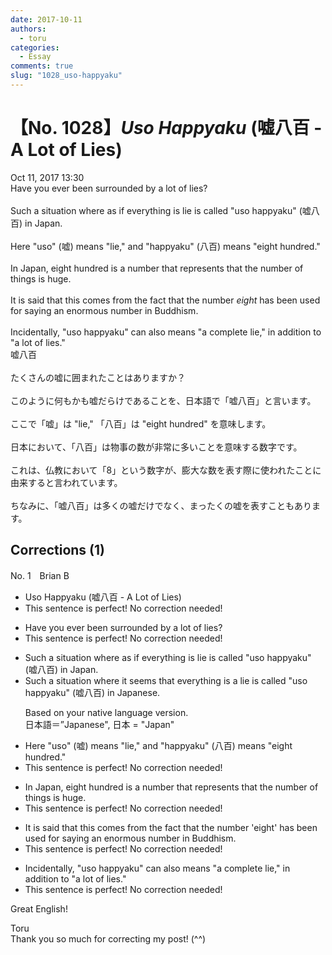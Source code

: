 ```yaml
---
date: 2017-10-11
authors:
  - toru
categories:
  - Essay
comments: true
slug: "1028_uso-happyaku"
---
```


# 【No. 1028】<strong><em>Uso Happyaku</em></strong> (嘘八百 - A Lot of Lies)
<div class="date">Oct 11, 2017 13:30</div>
<div id="post"><div id="body_show_ori">
Have you ever been surrounded by a lot of lies?<br/><br/>Such a situation where as if everything is lie is called "uso happyaku" (嘘八百) in Japan.<br/><br/>Here "uso" (嘘) means "lie," and "happyaku" (八百) means "eight hundred."<br/><br/>In Japan, eight hundred is a number that represents that the number of things is huge.<br/><br/>It is said that this comes from the fact that the number <em>eight</em> has been used for saying an enormous number in Buddhism.<br/><br/>Incidentally, "uso happyaku" can also means "a complete lie," in addition to "a lot of lies."
</div></div>

<!-- more -->

<div id="post_ja"><div id="body_show_mo">
嘘八百<br/><br/>たくさんの嘘に囲まれたことはありますか？<br/><br/>このように何もかも嘘だらけであることを、日本語で「嘘八百」と言います。<br/><br/>ここで「嘘」は "lie," 「八百」は "eight hundred" を意味します。<br/><br/>日本において、「八百」は物事の数が非常に多いことを意味する数字です。<br/><br/>これは、仏教において「8」という数字が、膨大な数を表す際に使われたことに由来すると言われています。<br/><br/>ちなみに、「嘘八百」は多くの嘘だけでなく、まったくの嘘を表すこともあります。
</div></div>

## Corrections (1)
<div id="block"><div class="first_name"> No. 1　<span class="just_name">Brian B</span></div><div id="block2">
<ul class="correction_field">
<li class="incorrect">Uso Happyaku (嘘八百 - A Lot of Lies)</li>
<li class="corrected perfect">This sentence is perfect! No correction needed!</li>
</ul>
<ul class="correction_field">
<li class="incorrect">Have you ever been surrounded by a lot of lies?</li>
<li class="corrected perfect">This sentence is perfect! No correction needed!</li>
</ul>
<ul class="correction_field">
<li class="incorrect">Such a situation where as if everything is lie is called "uso happyaku" (嘘八百) in Japan.</li>
<li class="corrected correct">
Such a situation where <span class="f_blue">it seems that </span>everything is <span class="f_blue">a </span>lie is called "uso happyaku" (嘘八百) in Japan<span class="f_blue">ese</span>.
<p class="correction_comment">Based on your native language version.<br/>日本語＝”Japanese", 日本 = "Japan"</p>
</li>
</ul>
<ul class="correction_field">
<li class="incorrect">Here "uso" (嘘) means "lie," and "happyaku" (八百) means "eight hundred."</li>
<li class="corrected perfect">This sentence is perfect! No correction needed!</li>
</ul>
<ul class="correction_field">
<li class="incorrect">In Japan, eight hundred is a number that represents that the number of things is huge.</li>
<li class="corrected perfect">This sentence is perfect! No correction needed!</li>
</ul>
<ul class="correction_field">
<li class="incorrect">It is said that this comes from the fact that the number 'eight' has been used for saying an enormous number in Buddhism.</li>
<li class="corrected perfect">This sentence is perfect! No correction needed!</li>
</ul>
<ul class="correction_field">
<li class="incorrect">Incidentally, "uso happyaku" can also means "a complete lie," in addition to "a lot of lies."</li>
<li class="corrected perfect">This sentence is perfect! No correction needed!</li>
</ul>
<p class="comment_small">
 Great English!
</p>

</div><div class="name"><span class="just_name">Toru</span><br>
Thank you so much for correcting my post! (^^)
</div>
</div>
